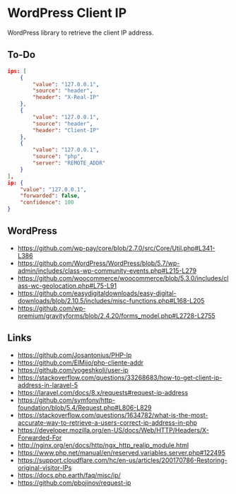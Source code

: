 # WordPress Client IP

WordPress library to retrieve the client IP address.

## To-Do

```json
ips: [
	{
		"value": "127.0.0.1",
		"source": "header",
		"header": "X-Real-IP"
	},
	{
		"value": "127.0.0.1",
		"source": "header",
		"header": "Client-IP"
	},
	{
		"value": "127.0.0.1",
		"source": "php",
		"server": "REMOTE_ADDR"
	}
],
ip: {
	"value": "127.0.0.1",
	"forwarded": false,
	"confidence": 100
}
```

## WordPress

- https://github.com/wp-pay/core/blob/2.7.0/src/Core/Util.php#L341-L386
- https://github.com/WordPress/WordPress/blob/5.7/wp-admin/includes/class-wp-community-events.php#L215-L279
- https://github.com/woocommerce/woocommerce/blob/5.3.0/includes/class-wc-geolocation.php#L75-L91
- https://github.com/easydigitaldownloads/easy-digital-downloads/blob/2.10.5/includes/misc-functions.php#L168-L205
- https://github.com/wp-premium/gravityforms/blob/2.4.20/forms_model.php#L2728-L2755

## Links

- https://github.com/Josantonius/PHP-Ip
- https://github.com/ElMijo/php-cliente-addr
- https://github.com/yogeshkoli/user-ip
- https://stackoverflow.com/questions/33268683/how-to-get-client-ip-address-in-laravel-5
- https://laravel.com/docs/8.x/requests#request-ip-address
- https://github.com/symfony/http-foundation/blob/5.4/Request.php#L806-L829
- https://stackoverflow.com/questions/1634782/what-is-the-most-accurate-way-to-retrieve-a-users-correct-ip-address-in-php
- https://developer.mozilla.org/en-US/docs/Web/HTTP/Headers/X-Forwarded-For
- http://nginx.org/en/docs/http/ngx_http_realip_module.html
- https://www.php.net/manual/en/reserved.variables.server.php#122495
- https://support.cloudflare.com/hc/en-us/articles/200170786-Restoring-original-visitor-IPs
- https://docs.php.earth/faq/misc/ip/
- https://github.com/pbojinov/request-ip
